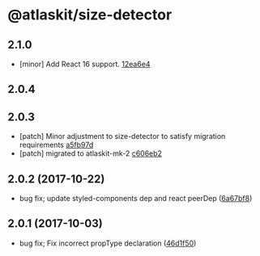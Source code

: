 # @atlaskit/size-detector

## 2.1.0
- [minor] Add React 16 support. [12ea6e4](https://bitbucket.org/atlassian/atlaskit-mk-2/commits/12ea6e4)

## 2.0.4

## 2.0.3
- [patch] Minor adjustment to size-detector to satisfy migration requirements [a5fb97d](https://bitbucket.org/atlassian/atlaskit-mk-2/commits/a5fb97d)
- [patch] migrated to atlaskit-mk-2 [c606eb2](https://bitbucket.org/atlassian/atlaskit-mk-2/commits/c606eb2)

## 2.0.2 (2017-10-22)

* bug fix; update styled-components dep and react peerDep ([6a67bf8](https://bitbucket.org/atlassian/atlaskit/commits/6a67bf8))
## 2.0.1 (2017-10-03)

* bug fix; Fix incorrect propType declaration ([46d1f50](https://bitbucket.org/atlassian/atlaskit/commits/46d1f50))
